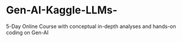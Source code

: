 # Gen-AI-Kaggle-LLMs-
5-Day Online Course with  conceptual in-depth analyses and hands-on coding on Gen-AI
